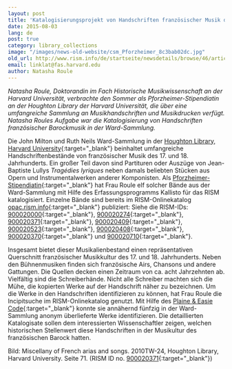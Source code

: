 ```yaml
---
layout: post
title: 'Katalogisierungsprojekt von Handschriften französischer Musik des 17. und 18. Jahrhunderts in der Ward-Sammlung (RISM-Bibliothekssigel: US-CAward)'
date: 2015-08-03
lang: de
post: true
category: library_collections
image: "/images/news-old-website/csm_Pforzheimer_8c3bab02dc.jpg"
old_url: http://www.rism.info/de/startseite/newsdetails/browse/46/article/64/cataloguing-17th-and-18th-century-manuscripts-of-french-music-in-the-ward-collection-us-caward.html
email: linklat@fas.harvard.edu
author: Natasha Roule
---
```


_Natasha Roule, Doktorandin im Fach Historische Musikwissenschaft an der Harvard Universität, verbrachte den Sommer als Pforzheimer-Stipendiatin an der Houghton Library der Harvard Universität, die über eine umfangreiche Sammlung an Musikhandschriften und Musikdrucken verfügt. Natasha Roules Aufgabe war die Katalogisierung von Handschriften französischer Barockmusik in der Ward-Sammlung._

Die John Milton und Ruth Neils Ward-Sammlung in der [Houghton Library, Harvard University](https://library.harvard.edu/libraries/houghton){:target="_blank"} beinhaltet umfangreiche Handschriftenbestände von französischer Musik des 17. und 18. Jahrhunderts. Ein großer Teil davon sind Partituren oder Auszüge von Jean-Baptiste Lullys _Tragédies lyriques_ neben damals beliebten Stücken aus Opern und Instrumentalwerken anderer Komponisten. Als [Pforzheimer-Stipendiatin](https://library.harvard.edu/grants-fellowships/pforzheimer-fellowships){:target="_blank"} hat Frau Roule elf solcher Bände aus der Ward-Sammlung mit Hilfe des Erfassungsprogramms Kallisto für das RISM katalogisiert. Einzelne Bände sind bereits im RISM-Onlinekatalog [opac.rism.info](http://opac.rism.info/){:target="_blank"} publiziert: Siehe die RISM-IDs: [900020000](https://opac.rism.info/search?id=900020000){:target="_blank"}, [900020274](https://opac.rism.info/search?id=900020274){:target="_blank"}, [900020371](https://opac.rism.info/search?id=900020371){:target="_blank"}, [900020409](https://opac.rism.info/search?id=900020409){:target="_blank"}, [900020523](https://opac.rism.info/search?id=900020523){:target="_blank"}, [900020408](https://opac.rism.info/search?id=900020408){:target="_blank"}, [900020370](https://opac.rism.info/search?id=900020370){:target="_blank"} und [900020710](https://opac.rism.info/search?id=900020710){:target="_blank"}.


Insgesamt bietet dieser Musikalienbestand einen repräsentativen Querschnitt französischer Musikkultur des 17. und 18. Jahrhunderts. Neben den Bühnenmusiken finden sich französische Airs, Chansons und andere Gattungen. Die Quellen decken einen Zeitraum von ca. acht Jahrzehnten ab. Vielfältig sind die Schreiberhände. Nicht alle Schreiber machten sich die Mühe, die kopierten Werke auf der Handschrift näher zu bezeichnen. Um die Werke in den Handschriften identifizieren zu können, hat Frau Roule die Incipitsuche im RISM-Onlinekatalog genutzt. Mit Hilfe des [Plaine & Easie Code](http://www.iaml.info/plaine-easie-code){:target="_blank"} konnte sie annähernd fünfzig in der Ward-Sammlung anonym überlieferte Werke identifizieren. Die detaillierten Katalogisate sollen dem interessierten Wissenschaftler zeigen, welchen historischen Stellenwert diese Handschriften in der Musikultur des französischen Barock hatten.

Bild: Miscellany of French arias and songs. 2010TW-24, Houghton Library, Harvard University. Seite 71. (RISM ID no. [900020371](https://opac.rism.info/search?id=900020371){:target="_blank"})
